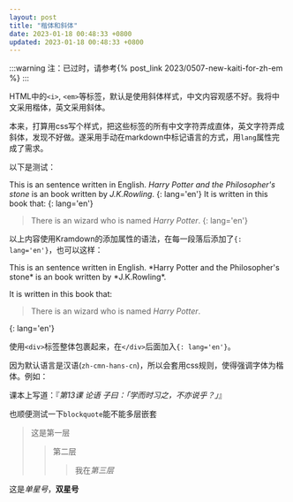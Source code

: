 ```yaml
---
layout: post
title: "楷体和斜体"
date: 2023-01-18 00:48:33 +0800
updated: 2023-01-18 00:48:33 +0800
---
```


:::warning
注：已过时，请参考{% post_link 2023/0507-new-kaiti-for-zh-em %}
:::

HTML中的`<i>`, `<em>`等标签，默认是使用斜体样式，中文内容观感不好。我将中文采用楷体，英文采用斜体。

本来，打算用css写个样式，把这些标签的所有中文字符弄成直体，英文字符弄成斜体，发现不好做。遂采用手动在markdown中标记语言的方式，用`lang`属性完成了需求。

<!-- more -->

以下是测试：

This is an sentence written in English. *Harry Potter and the Philosopher's stone* is an book written by *J.K.Rowling*.
{: lang='en'}
It is written in this book that:
{: lang='en'}
> There is an wizard who is named *Harry Potter*.
{: lang='en'}

以上内容使用Kramdown的添加属性的语法，在每一段落后添加了`{: lang='en'}`，也可以这样：

<div markdown='1'>
This is an sentence written in English. *Harry Potter and the Philosopher's stone* is an book written by *J.K.Rowling*.

It is written in this book that:
> There is an wizard who is named *Harry Potter*.
</div>{: lang='en'}

使用`<div>`标签整体包裹起来，在`</div>`后面加入`{: lang='en'}`。

因为默认语言是汉语(`zh-cmn-hans-cn`)，所以会套用css规则，使得强调字体为楷体。例如：

课本上写道：『*第13课 论语 子曰：「*学而时习之，不亦说乎？*」*』

也顺便测试一下`blockquote`能不能多层嵌套

> 这是第一层
> > 第二层
> > > 我在*第三层*

这是*单星号*，**双星号**
